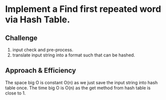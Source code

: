 # Implement a Find first repeated word via Hash Table.
<!-- Short summary or background information -->


## Challenge
<!-- Description of the challenge -->
1. input check and pre-process.
2. translate input string into a format such that can be hashed.


## Approach & Efficiency
<!-- What approach did you take? Why? What is the Big O space/time for this approach? -->
The space big O is constant O(n) as we just save the input string into hash table once.
The time big O is O(n) as the get method from hash table is close to 1.

